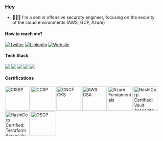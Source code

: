 ### Hey

- 👨🏻‍💻 I'm a senior offensive securoty engineer, focusing on the security of the cloud environments (AWS, GCP, Azure)


#### How to reach me?
[![Twitter](https://img.shields.io/badge/-TWITTER-0077B5?style=for-the-badge&logo=twitter&logoColor=white)](https://twitter.com/lancinimarco)
[![LinkedIn](https://img.shields.io/badge/-LINKEDIN-0077B5?style=for-the-badge&logo=linkedin&logoColor=white)](https://www.linkedin.com/in/marcolancini/)
[![Website](https://img.shields.io/badge/-WEBSITE-0077B5?style=for-the-badge&logo=jekyll&logoColor=white)](https://marcolancini.it)


#### Tech Stack
<!-- https://github.com/Ileriayo/markdown-badges -->
<img src="https://img.shields.io/badge/AWS%20-%23FF9900.svg?&style=for-the-badge&logo=amazon-aws&logoColor=white"/>&nbsp;<img src="https://img.shields.io/badge/Google%20Cloud%20-%234285F4.svg?&style=for-the-badge&logo=google-cloud&logoColor=white"/>&nbsp;<img src="https://img.shields.io/badge/azure%20-%230072C6.svg?&style=for-the-badge&logo=azure-devops&logoColor=white"/>&nbsp;<img src="https://img.shields.io/badge/docker%20-%230db7ed.svg?&style=for-the-badge&logo=docker&logoColor=white"/>&nbsp;<img src="https://img.shields.io/badge/kubernetes%20-%23326ce5.svg?&style=for-the-badge&logo=kubernetes&logoColor=white"/>


#### Certifications
<div data-iframe-width="150" data-iframe-height="270" data-share-badge-id="7985287e-8511-479a-a9dd-f79a400d8a88" data-share-badge-host="https://www.youracclaim.com"></div><script type="text/javascript" async src="//cdn.youracclaim.com/assets/utilities/embed.js"></script>
<a href="https://www.youracclaim.com/badges/d6e30c70-c405-4200-abbf-7400eb1f2f0f/public_url" target="_blank"><img src="https://marcolancini.it/images/about/cissp.png" class="cert" alt='CISSP' width="80px"></a>
<a href="https://www.youracclaim.com/badges/df6e81a4-685e-4d34-b763-4c1db2194645/public_url" target="_blank"><img src="https://marcolancini.it/images/about/ccsp.png" class="cert" alt='CCSP' width="80px"></a>
<a href="https://www.youracclaim.com/badges/ac592c8b-905b-4cfa-845a-cca49030084a/public_url" target="_blank"><img src="https://marcolancini.it/images/about/cncf_cks.png" class="cert" alt='CNCF CKS' width="80px"></a>
<a href="https://www.youracclaim.com/badges/a8ba715f-207e-455a-a468-d2696d90caf9/public_url" target="_blank"><img src="https://marcolancini.it/images/about/aws_csa.png" class="cert" alt='AWS CSA' width="80px"></a>
<a href="https://www.youracclaim.com/badges/e4728ce8-b228-443a-b1a3-e0abd6f93d09/public_url" target="_blank"><img src="https://marcolancini.it/images/about/azure_fundamentals.png" class="cert" alt='Azure Fundamentals' width="80px"></a>
<a href="https://www.youracclaim.com/badges/1cf85b63-a875-41a9-a3ec-150d176eec63/public_url" target="_blank"><img src="https://marcolancini.it/images/about/hashicorp-certified-vault-associate.png" class="cert" alt='HashiCorp Certified: Vault Associate' width="80px"></a>
<a href="https://www.youracclaim.com/badges/43347689-8ccd-46c6-8e0b-983cb28cc966/public_url" target="_blank"><img src="https://marcolancini.it/images/about/hashicorp-certified-terraform-associate.png" class="cert" alt='HashiCorp Certified: Terraform Associate' width="80px"></a>
<a href="https://www.youracclaim.com/badges/cddcb777-da33-4d13-978e-b8b384d43fb3/" target="_blank"><img src="https://marcolancini.it/images/about/oscp.png" class="cert" alt='OSCP' width="80px"></a>

<br>
